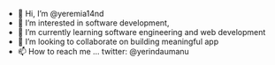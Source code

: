 - 👋 Hi, I’m @yeremia14nd
- 👀 I’m interested in software development, 
- 🌱 I’m currently learning software engineering and web development
- 💞️ I’m looking to collaborate on building meaningful app
- 📫 How to reach me ... twitter: @yerindaumanu

<!---
yeremia14nd/yeremia14nd is a ✨ special ✨ repository because its `README.md` (this file) appears on your GitHub profile.
You can click the Preview link to take a look at your changes.
--->
